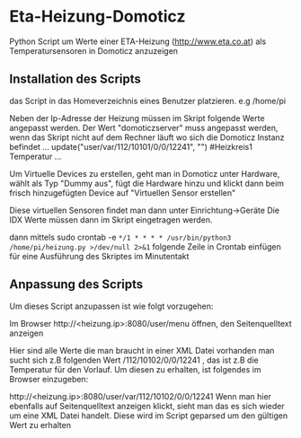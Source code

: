 # Eta-Heizung-Domoticz

Python Script um Werte einer ETA-Heizung (http://www.eta.co.at)
als Temperatursensoren in Domoticz anzuzeigen

## Installation des Scripts

das Script in das Homeverzeichnis eines Benutzer platzieren.
e.g
/home/pi

Neben der Ip-Adresse der Heizung müssen
im Skript folgende Werte angepasst werden.
Der Wert "domoticzserver" muss angepasst werden, wenn das Skript nicht auf dem Rechner läuft wo sich die Domoticz Instanz befindet
...
update("user/var/112/10101/0/0/12241", "<Domoticz Virtuelles Device>") #Heizkreis1 Temperatur
...

Um Virtuelle Devices zu erstellen, geht man in Domoticz unter Hardware, wählt als Typ "Dummy aus", fügt die Hardware hinzu und klickt dann beim frisch hinzugefügten Device auf "Virtuellen Sensor erstellen"

Diese virtuellen Sensoren findet man dann unter Einrichtung->Geräte
Die IDX Werte müssen dann im Skript eingetragen werden.


dann mittels sudo crontab -e
``*/1 * * * * /usr/bin/python3 /home/pi/heizung.py >/dev/null 2>&1``
folgende Zeile in Crontab einfügen für eine Ausführung des Skriptes im Minutentakt



## Anpassung des Scripts

Um dieses Script anzupassen ist wie folgt vorzugehen:

Im Browser
http://<heizung.ip>:8080/user/menu
öffnen, den Seitenquelltext anzeigen

Hier sind alle Werte die man braucht in einer XML Datei vorhanden
man sucht sich z.B folgenden Wert
/112/10102/0/0/12241 , das ist z.B die Temperatur für den Vorlauf.
Um diesen zu erhalten, ist folgendes im Browser einzugeben:

http://<heizung.ip>:8080/user/var/112/10102/0/0/12241
Wenn man hier ebenfalls auf Seitenquelltext anzeigen klickt, sieht man 
das es sich wieder um eine XML Datei handelt.
Diese wird im Script geparsed um den gültigen Wert zu erhalten
